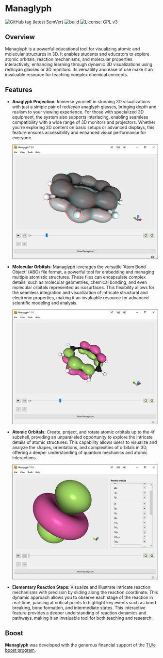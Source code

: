 # Managlyph

![GitHub tag (latest SemVer)](https://img.shields.io/github/v/tag/ifilot/managlyhph?label=version)
[![build](https://github.com/ifilot/managlyhph/actions/workflows/windows.yml/badge.svg)](https://github.com/ifilot/managlyhph/actions/workflows/windows.yml)
[![License: GPL v3](https://img.shields.io/badge/License-GPLv3-blue.svg)](https://www.gnu.org/licenses/gpl-3.0)

## Overview
Managlyph is a powerful educational tool for visualizing atomic and molecular
structures in 3D. It enables students and educators to explore atomic orbitals,
reaction mechanisms, and molecular properties interactively, enhancing learning
through dynamic 3D visualizations using red/cyan glasses or 3D monitors. Its
versatility and ease of use make it an invaluable resource for teaching complex
chemical concepts.

## Features

- **Anaglyph Projection**: Immerse yourself in stunning 3D visualizations with
  just a simple pair of red/cyan anaglyph glasses, bringing depth and realism to
  your viewing experience. For those with specialized 3D equipment, the system
  also supports interlacing, enabling seamless compatibility with a wide range
  of 3D monitors and projectors. Whether you're exploring 3D content on basic
  setups or advanced displays, this feature ensures accessibility and enhanced
  visual performance for everyone.

  ![red/cyan stereographic projection](img/managlyph-demo-03.JPG)
- **Molecular Orbitals**: Managlyph leverages the versatile 'Atom Bond Object'
  (ABO) file format, a powerful tool for embedding and managing multiple
  atomistic structures. These files can encapsulate complex details, such as
  molecular geometries, chemical bonding, and even molecular orbitals
  represented as isosurfaces. This flexibility allows for the seamless
  integration and visualization of intricate structural and electronic
  properties, making it an invaluable resource for advanced scientific modeling
  and analysis. 

  ![molecular orbitals](img/managlyph-demo-01.JPG)
- **Atomic Orbitals**: Create, project, and rotate atomic orbitals up to the 4f
  subshell, providing an unparalleled opportunity to explore the intricate
  details of atomic structures. This capability allows users to visualize and
  analyze the shapes, orientations, and complexities of orbitals in 3D, offering
  a deeper understanding of quantum mechanics and atomic interactions.

  ![molecular orbitals](img/managlyph-demo-02.JPG)
- **Elementary Reaction Steps**: Visualize and illustrate intricate reaction
  mechanisms with precision by sliding along the reaction coordinate. This
  dynamic approach allows you to observe each stage of the reaction in
  real-time, pausing at critical points to highlight key events such as bond
  breaking, bond formation, and intermediate states. This interactive feature
  provides a deeper understanding of reaction dynamics and pathways, making it
  an invaluable tool for both teaching and research.

## Boost

**Managlyph** was developed with the generous financial support of the
[TU/e boost program](https://boost.tue.nl/projects/3d-visualization-with-artificial-intelligence-and-projection/).